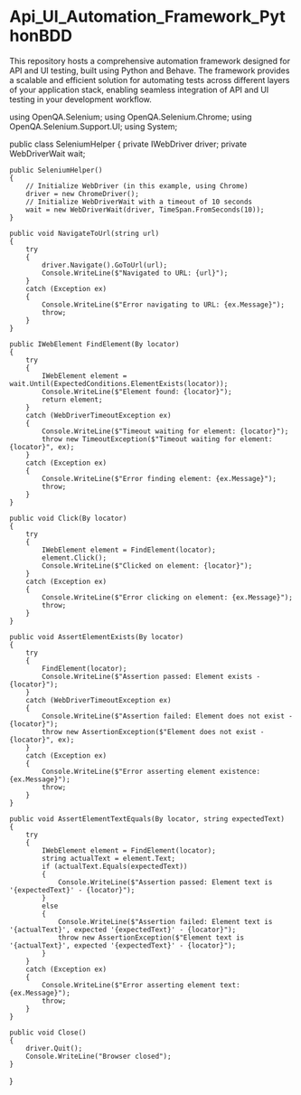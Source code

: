 # Api_UI_Automation_Framework_PythonBDD
This repository hosts a comprehensive automation framework designed for API and UI testing, built using Python and Behave. The framework provides a scalable and efficient solution for automating tests across different layers of your application stack, enabling seamless integration of API and UI testing in your development workflow.


using OpenQA.Selenium;
using OpenQA.Selenium.Chrome;
using OpenQA.Selenium.Support.UI;
using System;

public class SeleniumHelper
{
    private IWebDriver driver;
    private WebDriverWait wait;

    public SeleniumHelper()
    {
        // Initialize WebDriver (in this example, using Chrome)
        driver = new ChromeDriver();
        // Initialize WebDriverWait with a timeout of 10 seconds
        wait = new WebDriverWait(driver, TimeSpan.FromSeconds(10));
    }

    public void NavigateToUrl(string url)
    {
        try
        {
            driver.Navigate().GoToUrl(url);
            Console.WriteLine($"Navigated to URL: {url}");
        }
        catch (Exception ex)
        {
            Console.WriteLine($"Error navigating to URL: {ex.Message}");
            throw;
        }
    }

    public IWebElement FindElement(By locator)
    {
        try
        {
            IWebElement element = wait.Until(ExpectedConditions.ElementExists(locator));
            Console.WriteLine($"Element found: {locator}");
            return element;
        }
        catch (WebDriverTimeoutException ex)
        {
            Console.WriteLine($"Timeout waiting for element: {locator}");
            throw new TimeoutException($"Timeout waiting for element: {locator}", ex);
        }
        catch (Exception ex)
        {
            Console.WriteLine($"Error finding element: {ex.Message}");
            throw;
        }
    }

    public void Click(By locator)
    {
        try
        {
            IWebElement element = FindElement(locator);
            element.Click();
            Console.WriteLine($"Clicked on element: {locator}");
        }
        catch (Exception ex)
        {
            Console.WriteLine($"Error clicking on element: {ex.Message}");
            throw;
        }
    }

    public void AssertElementExists(By locator)
    {
        try
        {
            FindElement(locator);
            Console.WriteLine($"Assertion passed: Element exists - {locator}");
        }
        catch (WebDriverTimeoutException ex)
        {
            Console.WriteLine($"Assertion failed: Element does not exist - {locator}");
            throw new AssertionException($"Element does not exist - {locator}", ex);
        }
        catch (Exception ex)
        {
            Console.WriteLine($"Error asserting element existence: {ex.Message}");
            throw;
        }
    }

    public void AssertElementTextEquals(By locator, string expectedText)
    {
        try
        {
            IWebElement element = FindElement(locator);
            string actualText = element.Text;
            if (actualText.Equals(expectedText))
            {
                Console.WriteLine($"Assertion passed: Element text is '{expectedText}' - {locator}");
            }
            else
            {
                Console.WriteLine($"Assertion failed: Element text is '{actualText}', expected '{expectedText}' - {locator}");
                throw new AssertionException($"Element text is '{actualText}', expected '{expectedText}' - {locator}");
            }
        }
        catch (Exception ex)
        {
            Console.WriteLine($"Error asserting element text: {ex.Message}");
            throw;
        }
    }

    public void Close()
    {
        driver.Quit();
        Console.WriteLine("Browser closed");
    }
}
